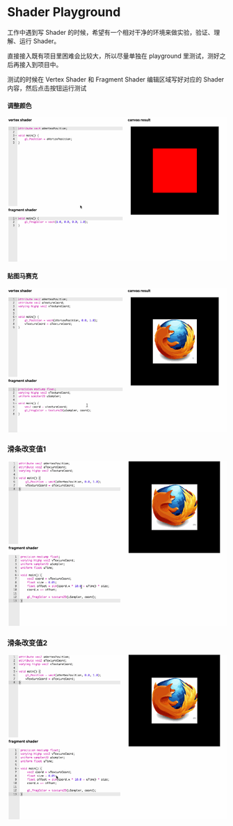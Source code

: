 # Shader Playground

工作中遇到写 Shader 的时候，希望有一个相对干净的环境来做实验，验证、理解、运行 Shader。

直接接入既有项目里困难会比较大，所以尽量单独在 playground 里测试，测好之后再接入到项目中。

测试的时候在 Vertex Shader 和 Fragment Shader 编辑区域写好对应的 Shader 内容，然后点击按钮运行测试

#### 调整颜色
![调整颜色演示](https://github.com/fengyuna8/shader-playground/blob/master/showcase/color.gif)

#### 贴图马赛克
![调整马赛克演示](https://github.com/fengyuna8/shader-playground/blob/master/showcase/mosaic.gif)

### 滑条改变值1
![滑条改变参数演示](https://github.com/fengyuna8/shader-playground/blob/master/showcase/slider-sin.gif)

### 滑条改变值2
![滑条改变size演示](https://github.com/fengyuna8/shader-playground/blob/master/showcase/slider-size.gif)